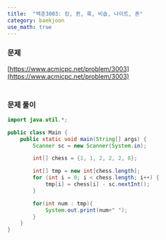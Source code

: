 ```yaml
---
title:  "백준3003: 킹, 퀸, 룩, 비숍, 나이트, 폰"
category: baekjoon
use_math: true
---
```




### 문제

[https://www.acmicpc.net/problem/3003](https://www.acmicpc.net/problem/3003)



### <br>문제 풀이

```java
import java.util.*;

public class Main {
    public static void main(String[] args) {
        Scanner sc = new Scanner(System.in);

        int[] chess = {1, 1, 2, 2, 2, 8};

        int[] tmp = new int[chess.length];
        for (int i = 0; i < chess.length; i++) {
            tmp[i] = chess[i] - sc.nextInt();
        }

        for(int num : tmp){
            System.out.print(num+" ");
        }
    }
}
```

